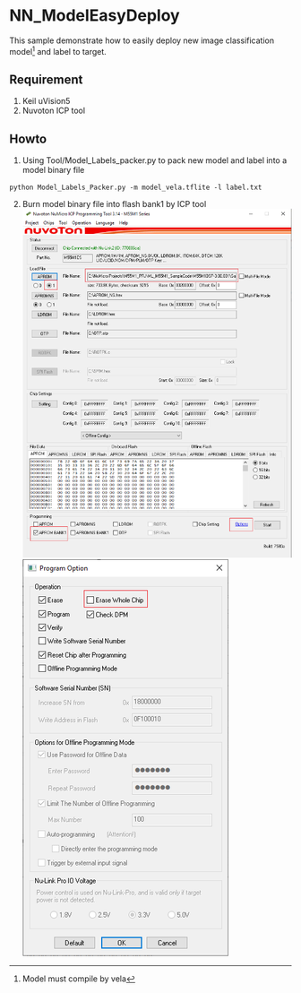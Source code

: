 # NN_ModelEasyDeploy
This sample demonstrate how to easily deploy new image classification model[^1] and label to target. 
## Requirement
1. Keil uVision5
2. Nuvoton ICP tool
## Howto
1. Using Tool/Model_Labels_packer.py to pack new model and label into a model binary file
```
python Model_Labels_Packer.py -m model_vela.tflite -l label.txt
```
2. Burn model binary file into flash bank1 by ICP tool
![ICP setting](https://github.com/OpenNuvoton/ML_M55M1_SampleCode/blob/master/M55M1BSP-3.00.001/SampleCode/NuEdgeWise/NN_ModelEasyDeploy/Picture/ICP_setting_1.PNG)
![ICP_setting](https://github.com/OpenNuvoton/ML_M55M1_SampleCode/blob/master/M55M1BSP-3.00.001/SampleCode/NuEdgeWise/NN_ModelEasyDeploy/Picture/ICP_setting_2.PNG)
[^1]: Model must compile by vela

